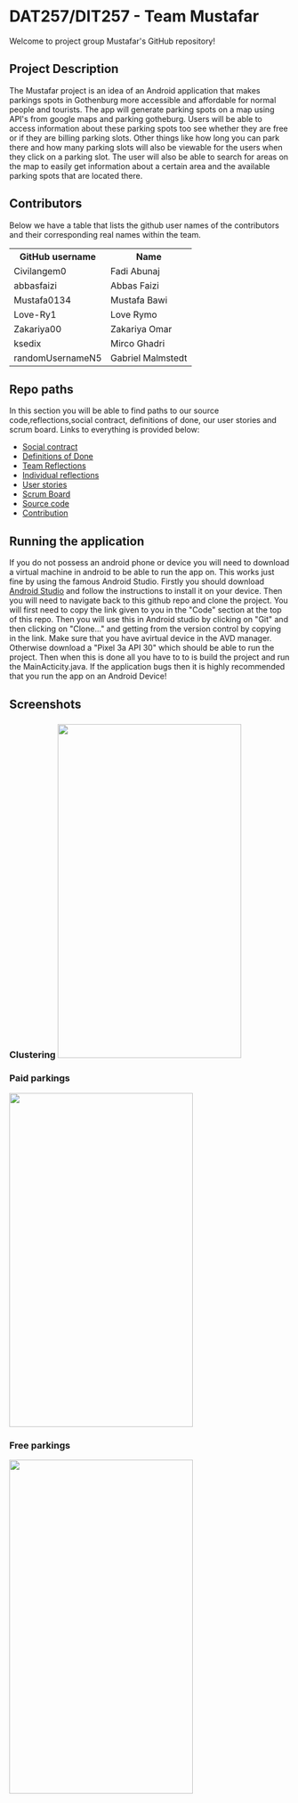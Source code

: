 # DAT257/DIT257 - Team Mustafar

Welcome to project group Mustafar's GitHub repository!

## Project Description

The Mustafar project is an idea of an Android application that makes parkings spots in Gothenburg more accessible and affordable for normal people and tourists. The app will generate parking spots on a map using API's from google maps and parking gotheburg. Users will be able to access information about these parking spots too see whether they are free or if they are billing parking slots. Other things like how long you can park there and how many parking slots will also be viewable for the users when they click on a parking slot. The user will also be able to search for areas on the map to easily get information about a certain area and the available parking spots that are located there. 


## Contributors 
Below we have a table that lists the github user names of the contributors and their corresponding real names within the team.

<table>
  <tr>
    <th>GitHub username</th>
    <th>Name</th>
  </tr>
  <tr>
    <td>Civilangem0</td>
    <td>Fadi Abunaj</td>
  </tr>
  <tr>
    <td>abbasfaizi</td>
    <td>Abbas Faizi</td>
  </tr>
  <tr>
    <td>Mustafa0134</td>
    <td>Mustafa Bawi</td>
  </tr>
  <tr>
    <td>Love-Ry1</td>
    <td>Love Rymo</td>
  </tr>
  <tr>
    <td>Zakariya00</td>
    <td>Zakariya Omar</td>
  </tr>
  <tr>
    <td>ksedix</td>
    <td>Mirco Ghadri</td>
  </tr>
  <tr>
    <td>randomUsernameN5</td>
    <td>Gabriel Malmstedt</td>
  </tr>
</table>

## Repo paths

In this section you will be able to find paths to our source code,reflections,social contract, definitions of done, our user stories and scrum board. Links to everything is provided below:

- [Social contract](https://github.com/Love-Ry1/mustafar/blob/main/Social%20Contract.md)
- [Definitions of Done](https://github.com/Love-Ry1/mustafar/blob/main/Definitions%20of%20done.md)
- [Team Reflections](https://github.com/Love-Ry1/mustafar/tree/main/Team%20Reflections)
- [Individual reflections](https://github.com/Love-Ry1/mustafar/tree/main/Individual%20reflections)
- [User stories](https://github.com/Love-Ry1/mustafar/issues)
- [Scrum Board](https://github.com/users/Love-Ry1/projects/1/views/1)
- [Source code](https://github.com/Love-Ry1/mustafar/tree/main/Source%20Code)
- [Contribution](https://github.com/Love-Ry1/mustafar/graphs/contributors)


## Running the application

If you do not possess an android phone or device you will need to download a virtual machine in android to be able to run the app on. This works just fine by using the famous Android Studio. Firstly you should download [Android Studio](https://developer.android.com/studio) and follow the instructions to install it on your device. Then you will need to navigate back to this github repo and clone the project. You will first need to copy the link given to you in the "Code" section at the top of this repo. Then you will use this in Android studio by clicking on "Git" and then clicking on "Clone..." and getting from the version control by copying in the link. Make sure that you have avirtual device in the AVD manager. Otherwise download a "Pixel 3a API 30" which should be able to run the project. Then when this is done all you have to to is build the project and run the MainActicity.java. If the application bugs then it is highly recommended that you run the app on an Android Device!

## Screenshots
<h3> Clustering</>
<img src="https://cdn.discordapp.com/attachments/1013901192985850010/1030801555898765392/unknown.png" width=330px height=600px/>
<h3>Paid parkings</h3>
<img src="https://cdn.discordapp.com/attachments/1013901192985850010/1031594148639297546/blueParking.png" width=330px height=600px/>
<h3>Free parkings</h3>
<img src="https://cdn.discordapp.com/attachments/1013901192985850010/1031594149012582480/greenParking.png" width=330px height=600px/>
